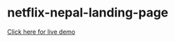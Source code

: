 # netflix-nepal-landing-page

[Click here for live demo](https://sanjaymagar.github.io/netflix-nepal-landing-page/)
